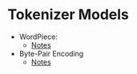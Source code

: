 # Tokenizer Models

- WordPiece:
    - [Notes](./notes/wordpiece.md)
- Byte-Pair Encoding
    - [Notes](./notes/bpe.md)